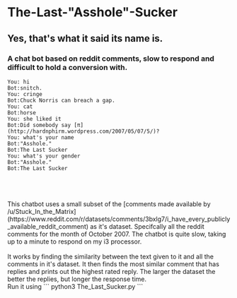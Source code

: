 # The-Last-"Asshole"-Sucker 
## Yes, that's what it said its name is.
### A chat bot based on reddit comments, slow to respond and difficult to hold a conversion with.

```
You: hi
Bot:snitch.
You: cringe
Bot:Chuck Norris can breach a gap.
You: cat
Bot:horse
You: she liked it
Bot:Did somebody say [π](http://hardnphirm.wordpress.com/2007/05/07/5/)?
You: what's your name
Bot:"Asshole."
Bot:The Last Sucker
You: what's your gender
Bot:"Asshole."
Bot:The Last Sucker
```
<br>
<br>
<br>
This chatbot uses a small subset of the [comments made available by /u/Stuck_In_the_Matrix](https://www.reddit.com/r/datasets/comments/3bxlg7/i_have_every_publicly_available_reddit_comment) as it's dataset.
Specifcally all the reddit comments for the month of October 2007. The chatbot is quite slow, taking up to a minute to respond on my i3 processor.
<br>
<br>
It works by finding the similarity between the text given to it and all the comments in it's dataset.
It then finds the most similar comment that has replies and prints out the highest rated reply.
The larger the dataset the better the replies, but longer the response time.
<br>
Run it using 
```
python3 The_Last_Sucker.py
```
